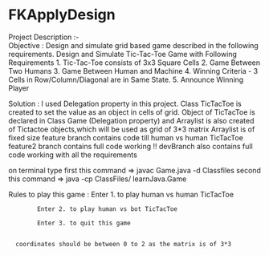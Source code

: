 # FKApplyDesign
Project Description :-  
Objective : Design and simulate grid based game described in the following requirements.
	Design and Simulate Tic-Tac-Toe Game with Following Requirements
		1. Tic-Tac-Toe consists of 3x3 Square Cells
		2. Game Between Two Humans
		3. Game Between Human and Machine
		4. Winning Criteria - 3 Cells in Row/Column/Diagonal are in Same State.
		5. Announce Winning Player

Solution :
I used Delegation property in this project.
Class TicTacToe is created to set the value as an object in cells of grid.
Object of TicTacToe is declared in Class Game (Delegation property) and Arraylist is also created of Tictactoe objects,which will be used as grid of 3*3 matrix Arraylist is of fixed size
feature branch contains code till human vs human TicTacToe
feature2 branch contains full code working !!
devBranch also contains full code working with all the requirements

on terminal  type 
first this command =>    javac Game.java -d Classfiles
second this command =>  java -cp ClassFiles/ learnJava.Game

Rules to play this game :
			Enter 1. to play human vs human TicTacToe
			
			Enter 2. to play human vs bot TicTacToe
			
			Enter 3. to quit this game 
      
      
      coordinates should be between 0 to 2 as the matrix is of 3*3
